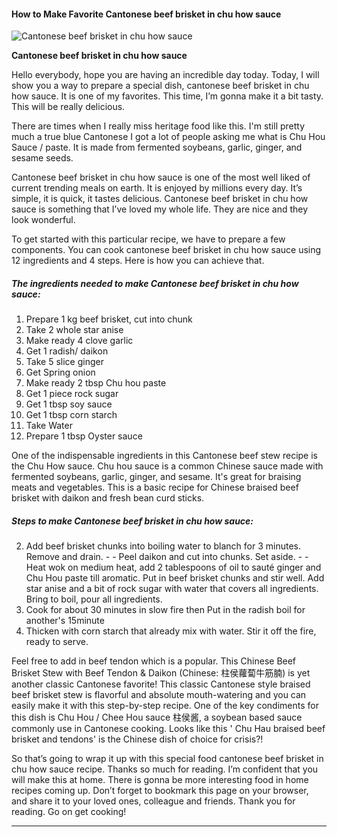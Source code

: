             

#### How to Make Favorite Cantonese beef brisket in chu how sauce

![Cantonese beef brisket in chu how sauce](https://img-global.cpcdn.com/recipes/707695c895529aca/751x532cq70/cantonese-beef-brisket-in-chu-how-sauce-recipe-main-photo.jpg)

**Cantonese beef brisket in chu how sauce**

Hello everybody, hope you are having an incredible day today. Today, I will show you a way to prepare a special dish, cantonese beef brisket in chu how sauce. It is one of my favorites. This time, I’m gonna make it a bit tasty. This will be really delicious.

There are times when I really miss heritage food like this. I'm still pretty much a true blue Cantonese I got a lot of people asking me what is Chu Hou Sauce / paste. It is made from fermented soybeans, garlic, ginger, and sesame seeds.

Cantonese beef brisket in chu how sauce is one of the most well liked of current trending meals on earth. It is enjoyed by millions every day. It’s simple, it is quick, it tastes delicious. Cantonese beef brisket in chu how sauce is something that I’ve loved my whole life. They are nice and they look wonderful.

To get started with this particular recipe, we have to prepare a few components. You can cook cantonese beef brisket in chu how sauce using 12 ingredients and 4 steps. Here is how you can achieve that.

##### The ingredients needed to make Cantonese beef brisket in chu how sauce:

1.  Prepare 1 kg beef brisket, cut into chunk
2.  Take 2 whole star anise
3.  Make ready 4 clove garlic
4.  Get 1 radish/ daikon
5.  Take 5 slice ginger
6.  Get Spring onion
7.  Make ready 2 tbsp Chu hou paste
8.  Get 1 piece rock sugar
9.  Get 1 tbsp soy sauce
10.  Get 1 tbsp corn starch
11.  Take Water
12.  Prepare 1 tbsp Oyster sauce

One of the indispensable ingredients in this Cantonese beef stew recipe is the Chu How sauce. Chu hou sauce is a common Chinese sauce made with fermented soybeans, garlic, ginger, and sesame. It's great for braising meats and vegetables. This is a basic recipe for Chinese braised beef brisket with daikon and fresh bean curd sticks.

##### Steps to make Cantonese beef brisket in chu how sauce:

2.  Add beef brisket chunks into boiling water to blanch for 3 minutes. Remove and drain. - - Peel daikon and cut into chunks. Set aside. - - Heat wok on medium heat, add 2 tablespoons of oil to sauté ginger and Chu Hou paste till aromatic. Put in beef brisket chunks and stir well. Add star anise and a bit of rock sugar with water that covers all ingredients. Bring to boil, pour all ingredients.
3.  Cook for about 30 minutes in slow fire then Put in the radish boil for another's 15minute
4.  Thicken with corn starch that already mix with water. Stir it off the fire, ready to serve.

Feel free to add in beef tendon which is a popular. This Chinese Beef Brisket Stew with Beef Tendon & Daikon (Chinese: 柱侯蘿蔔牛筋腩) is yet another classic Cantonese favorite! This classic Cantonese style braised beef brisket stew is flavorful and absolute mouth-watering and you can easily make it with this step-by-step recipe. One of the key condiments for this dish is Chu Hou / Chee Hou sauce 柱侯酱, a soybean based sauce commonly use in Cantonese cooking. Looks like this ' Chu Hau braised beef brisket and tendons' is the Chinese dish of choice for crisis?!

So that’s going to wrap it up with this special food cantonese beef brisket in chu how sauce recipe. Thanks so much for reading. I’m confident that you will make this at home. There is gonna be more interesting food in home recipes coming up. Don’t forget to bookmark this page on your browser, and share it to your loved ones, colleague and friends. Thank you for reading. Go on get cooking!

* * *